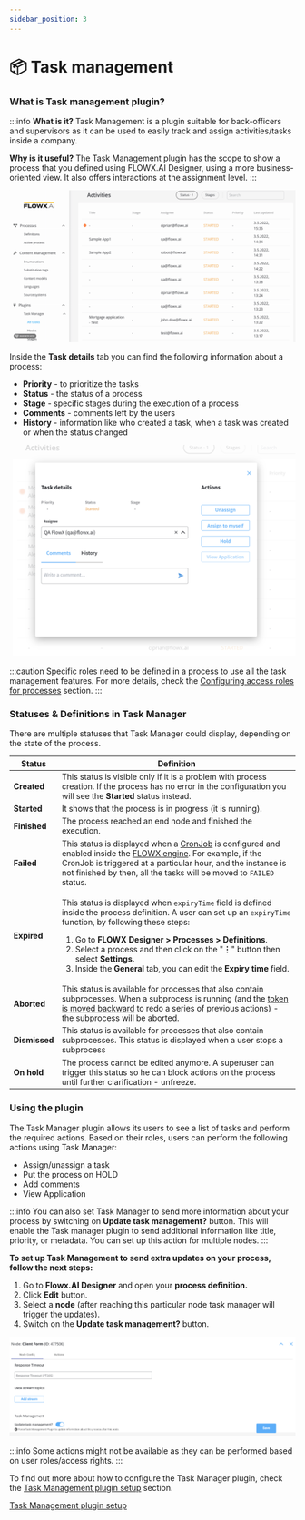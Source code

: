 ```yaml
---
sidebar_position: 3
---
```


# 📦 Task management

### **What is Task management plugin?**

:::info
**What is it?** Task Management is a plugin suitable for back-officers and supervisors as it can be used to easily track and assign activities/tasks inside a company.

**Why is it useful?** The Task Management plugin has the scope to show a process that you defined using FLOWX.AI Designer, using a more business-oriented view. It also offers interactions at the assignment level.
:::

![Task Manager](../../../img/task_management_overview.gif)

Inside the **Task details** tab you can find the following information about a process:

* **Priority** - to prioritize the tasks
* **Status** - the status of a process
* **Stage** - specific stages during the execution of a process
* **Comments** - comments left by the users
* **History** - information like who created a task, when a task was created or when the status changed

![Task details](../../../img/task_mngmnt_task_details.png)

:::caution
Specific roles need to be defined in a process to use all the task management features. For more details, check the [Configuring access roles for processes](../../../platform-setup-guide/flowx-engine-setup-guide/configuring-access-roles-for-processes.md) section.
:::

### Statuses & Definitions in Task Manager

There are multiple statuses that Task Manager could display, depending on the state of the process.

| Status        | Definition                                                                                                                                                                                                                                                                                                                                                                                                                                                                                                                |
| ------------- | ------------------------------------------------------------------------------------------------------------------------------------------------------------------------------------------------------------------------------------------------------------------------------------------------------------------------------------------------------------------------------------------------------------------------------------------------------------------------------------------------------------------------- |
| **Created**   | This status is visible only if it is a problem with process creation. If the process has no error in the configuration you will see the **Started** status instead.                                                                                                                                                                                                                                                                                                                                                       |
| **Started**   | It shows that the process is in progress (it is running).                                                                                                                                                                                                                                                                                                                                                                                                                                                                 |
| **Finished**  | The process reached an end node and finished the execution.                                                                                                                                                                                                                                                                                                                                                                                                                                                               |
| **Failed**    | This status is displayed when a [CronJob](https://kubernetes.io/docs/concepts/workloads/controllers/cron-jobs/) is configured and enabled inside the [FLOWX engine](../../../core-components/flowx-engine/). For example, if the CronJob is triggered at a particular hour, and the instance is not finished by then, all the tasks will be moved to `FAILED` status.                                                                                                                                                     |
| **Expired**   | <p>This status is displayed when <code>expiryTime</code> field is defined inside the process definition. A user can set up an <code>expiryTime</code> function, by following these steps:</p><ol><li>Go to <strong>FLOWX Designer > Processes > Definitions</strong>.</li><li>Select a process and then click on the "<strong>⋮</strong>" <strong></strong> button then select <strong>Settings.</strong></li><li>Inside the <strong>General</strong> tab, you can edit the <strong>Expiry time</strong> field.</li></ol> |
| **Aborted**   | This status is available for processes that also contain subprocesses. When a subprocess is running (and the [token is moved backward](https://docs.flowx.ai/flowx-designer/managing-a-process-flow/moving-a-token-backwards-in-a-process) to redo a series of previous actions) - the subprocess will be aborted.                                                                                                                                                                                                        |
| **Dismissed** | This status is available for processes that also contain subprocesses. This status is displayed when a user stops a subprocess                                                                                                                                                                                                                                                                                                                                                                                            |
| **On hold**   | The process cannot be edited anymore. A superuser can trigger this status so he can block actions on the process until further clarification - unfreeze.                                                                                                                                                                                                                                                                                                                                                                  |

### Using the plugin

The Task Manager plugin allows its users to see a list of tasks and perform the required actions. Based on their roles, users can perform the following actions using Task Manager:

* Assign/unassign a task
* Put the process on HOLD
* Add comments
* View Application

:::info
You can also set Task Manager to send more information about your process by switching on **Update task management?** button. This will enable the Task manager plugin to send additional information like title, priority, or metadata. You can set up this action for multiple nodes.
:::

**To set up Task Management to send extra updates on your process, follow the next steps:**

1. Go to **Flowx.AI Designer** and open your **process definition.**
2. Click **Edit** button.
3. Select a **node** (after reaching this particular node task manager will trigger the updates).
4. Switch on the **Update task management?** button.

![Update task management](../../../img/task_mngmnt_response.png)

:::info
Some actions might not be available as they can be performed based on user roles/access rights.
:::

To find out more about how to configure the Task Manager plugin, check the [Task Management plugin setup](../../plugins-setup-guide/task-management-plugin-setup/) section.

[Task Management plugin setup](../../plugins-setup-guide/task-management-plugin-setup/)
